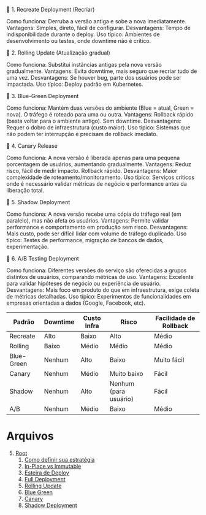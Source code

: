 🔹 1. Recreate Deployment (Recriar)

Como funciona: Derruba a versão antiga e sobe a nova imediatamente.
Vantagens: Simples, direto, fácil de configurar.
Desvantagens: Tempo de indisponibilidade durante o deploy.
Uso típico: Ambientes de desenvolvimento ou testes, onde downtime não é crítico.

🔹 2. Rolling Update (Atualização gradual)

Como funciona: Substitui instâncias antigas pela nova versão gradualmente.
Vantagens: Evita downtime, mais seguro que recriar tudo de uma vez.
Desvantagens: Se houver bug, parte dos usuários pode ser impactada.
Uso típico: Deploy padrão em Kubernetes.

🔹 3. Blue-Green Deployment

Como funciona: Mantém duas versões do ambiente (Blue = atual, Green = nova). O tráfego é roteado para uma ou outra.
Vantagens: Rollback rápido (basta voltar para o ambiente antigo). Sem downtime.
Desvantagens: Requer o dobro de infraestrutura (custo maior).
Uso típico: Sistemas que não podem ter interrupção e precisam de rollback imediato.

🔹 4. Canary Release

Como funciona: A nova versão é liberada apenas para uma pequena porcentagem de usuários, aumentando gradualmente.
Vantagens: Reduz risco, fácil de medir impacto. Rollback rápido.
Desvantagens: Maior complexidade de roteamento/monitoramento.
Uso típico: Serviços críticos onde é necessário validar métricas de negócio e performance antes da liberação total.

🔹 5. Shadow Deployment

Como funciona: A nova versão recebe uma cópia do tráfego real (em paralelo), mas não afeta os usuários.
Vantagens: Permite validar performance e comportamento em produção sem risco.
Desvantagens: Mais custo, pode ser difícil lidar com volume de tráfego duplicado.
Uso típico: Testes de performance, migração de bancos de dados, experimentação.

🔹 6. A/B Testing Deployment

Como funciona: Diferentes versões do serviço são oferecidas a grupos distintos de usuários, comparando métricas de uso.
Vantagens: Excelente para validar hipóteses de negócio ou experiência de usuário.
Desvantagens: Mais foco em produto do que em infraestrutura, exige coleta de métricas detalhadas.
Uso típico: Experimentos de funcionalidades em empresas orientadas a dados (Google, Facebook, etc).


| Padrão     | Downtime | Custo Infra | Risco                 | Facilidade de Rollback |
| ---------- | -------- | ----------- | --------------------- | ---------------------- |
| Recreate   | Alto     | Baixo       | Alto                  | Médio                  |
| Rolling    | Baixo    | Médio       | Médio                 | Médio                  |
| Blue-Green | Nenhum   | Alto        | Baixo                 | Muito fácil            |
| Canary     | Nenhum   | Médio       | Muito baixo           | Fácil                  |
| Shadow     | Nenhum   | Alto        | Nenhum (para usuário) | Fácil                  |
| A/B        | Nenhum   | Médio       | Baixo                 | Médio                  |


# Arquivos
5. [Root](./.../README.md)
    1. [Como definir sua estratégia](/estrategia_de_deployment.md)
    2. [In-Place vs Immutable](/in-place_deployment_immutable_deployment.md)
    3. [Esteira de Deploy](/CICD.md)
    4. [Full Deployment](/full_deployment.md)
    5. [Rolling Update](/rolling_update.md)
    6. [Blue Green](/blue_green_deployment.md)
    7. [Canary](/canary.md)
    7. [Shadow Deployment](/shadow.md)
